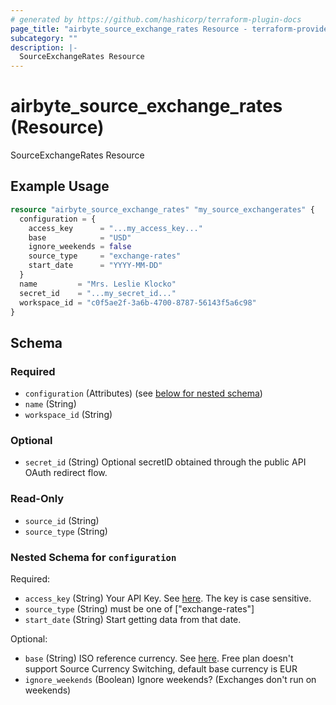 ```yaml
---
# generated by https://github.com/hashicorp/terraform-plugin-docs
page_title: "airbyte_source_exchange_rates Resource - terraform-provider-airbyte"
subcategory: ""
description: |-
  SourceExchangeRates Resource
---
```


# airbyte_source_exchange_rates (Resource)

SourceExchangeRates Resource

## Example Usage

```terraform
resource "airbyte_source_exchange_rates" "my_source_exchangerates" {
  configuration = {
    access_key      = "...my_access_key..."
    base            = "USD"
    ignore_weekends = false
    source_type     = "exchange-rates"
    start_date      = "YYYY-MM-DD"
  }
  name         = "Mrs. Leslie Klocko"
  secret_id    = "...my_secret_id..."
  workspace_id = "c0f5ae2f-3a6b-4700-8787-56143f5a6c98"
}
```

<!-- schema generated by tfplugindocs -->
## Schema

### Required

- `configuration` (Attributes) (see [below for nested schema](#nestedatt--configuration))
- `name` (String)
- `workspace_id` (String)

### Optional

- `secret_id` (String) Optional secretID obtained through the public API OAuth redirect flow.

### Read-Only

- `source_id` (String)
- `source_type` (String)

<a id="nestedatt--configuration"></a>
### Nested Schema for `configuration`

Required:

- `access_key` (String) Your API Key. See <a href="https://apilayer.com/marketplace/exchangerates_data-api">here</a>. The key is case sensitive.
- `source_type` (String) must be one of ["exchange-rates"]
- `start_date` (String) Start getting data from that date.

Optional:

- `base` (String) ISO reference currency. See <a href="https://www.ecb.europa.eu/stats/policy_and_exchange_rates/euro_reference_exchange_rates/html/index.en.html">here</a>. Free plan doesn't support Source Currency Switching, default base currency is EUR
- `ignore_weekends` (Boolean) Ignore weekends? (Exchanges don't run on weekends)


